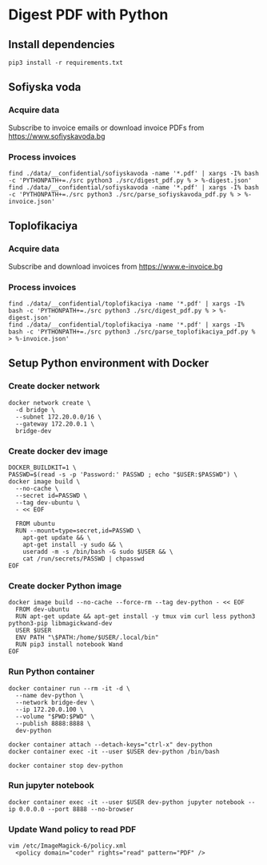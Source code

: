 # Digest PDF with Python

## Install dependencies
```
pip3 install -r requirements.txt
```

## Sofiyska voda

### Acquire data

Subscribe to invoice emails or download invoice PDFs from https://www.sofiyskavoda.bg

### Process invoices
```
find ./data/__confidential/sofiyskavoda -name '*.pdf' | xargs -I% bash -c 'PYTHONPATH+=./src python3 ./src/digest_pdf.py % > %-digest.json'
find ./data/__confidential/sofiyskavoda -name '*.pdf' | xargs -I% bash -c 'PYTHONPATH+=./src python3 ./src/parse_sofiyskavoda_pdf.py % > %-invoice.json'
```

## Toplofikaciya

### Acquire data

Subscribe and download invoices from https://www.e-invoice.bg

### Process invoices
```
find ./data/__confidential/toplofikaciya -name '*.pdf' | xargs -I% bash -c 'PYTHONPATH+=./src python3 ./src/digest_pdf.py % > %-digest.json'
find ./data/__confidential/toplofikaciya -name '*.pdf' | xargs -I% bash -c 'PYTHONPATH+=./src python3 ./src/parse_toplofikaciya_pdf.py % > %-invoice.json'
```

## Setup Python environment with Docker

### Create docker network
```
docker network create \
  -d bridge \
  --subnet 172.20.0.0/16 \
  --gateway 172.20.0.1 \
  bridge-dev
```

### Create docker dev image
```
DOCKER_BUILDKIT=1 \
PASSWD=$(read -s -p 'Password:' PASSWD ; echo "$USER:$PASSWD") \
docker image build \
  --no-cache \
  --secret id=PASSWD \
  --tag dev-ubuntu \
  - << EOF

  FROM ubuntu
  RUN --mount=type=secret,id=PASSWD \
    apt-get update && \
    apt-get install -y sudo && \
    useradd -m -s /bin/bash -G sudo $USER && \
    cat /run/secrets/PASSWD | chpasswd
EOF
```

### Create docker Python image
```
docker image build --no-cache --force-rm --tag dev-python - << EOF
  FROM dev-ubuntu
  RUN apt-get update && apt-get install -y tmux vim curl less python3 python3-pip libmagickwand-dev
  USER $USER
  ENV PATH "\$PATH:/home/$USER/.local/bin"
  RUN pip3 install notebook Wand
EOF
```

### Run Python container
```
docker container run --rm -it -d \
  --name dev-python \
  --network bridge-dev \
  --ip 172.20.0.100 \
  --volume "$PWD:$PWD" \
  --publish 8888:8888 \
  dev-python

docker container attach --detach-keys="ctrl-x" dev-python
docker container exec -it --user $USER dev-python /bin/bash

docker container stop dev-python
```

### Run jupyter notebook
```
docker container exec -it --user $USER dev-python jupyter notebook --ip 0.0.0.0 --port 8888 --no-browser
```

### Update Wand policy to read PDF
```
vim /etc/ImageMagick-6/policy.xml
  <policy domain="coder" rights="read" pattern="PDF" />
```
